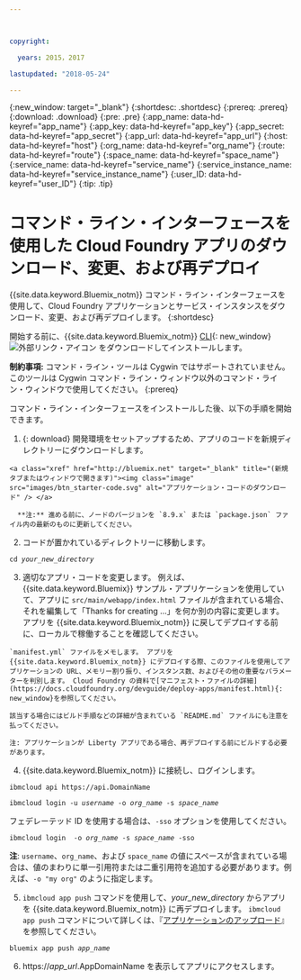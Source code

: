 ```yaml
---



copyright:

  years: 2015，2017

lastupdated: "2018-05-24"

---
```


{:new_window: target="_blank"}
{:shortdesc: .shortdesc}
{:prereq: .prereq}
{:download: .download}
{:pre: .pre}
{:app_name: data-hd-keyref="app_name"}
{:app_key: data-hd-keyref="app_key"}
{:app_secret: data-hd-keyref="app_secret"}
{:app_url: data-hd-keyref="app_url"}
{:host: data-hd-keyref="host"}
{:org_name: data-hd-keyref="org_name"}
{:route: data-hd-keyref="route"}
{:space_name: data-hd-keyref="space_name"}
{:service_name: data-hd-keyref="service_name"}
{:service_instance_name: data-hd-keyref="service_instance_name"}
{:user_ID: data-hd-keyref="user_ID"}
{:tip: .tip}

# コマンド・ライン・インターフェースを使用した Cloud Foundry アプリのダウンロード、変更、および再デプロイ

{{site.data.keyword.Bluemix_notm}} コマンド・ライン・インターフェースを使用して、Cloud Foundry アプリケーションとサービス・インスタンスをダウンロード、変更、および再デプロイします。
{:shortdesc}

開始する前に、{{site.data.keyword.Bluemix_notm}} [CLI](/docs/cli/index.html#overview){: new_window} ![外部リンク・アイコン](../icons/launch-glyph.svg "外部リンク・アイコン") をダウンロードしてインストールします。

**制約事項:** コマンド・ライン・ツールは Cygwin ではサポートされていません。 このツールは Cygwin コマンド・ライン・ウィンドウ以外のコマンド・ライン・ウィンドウで使用してください。
{:prereq}

コマンド・ライン・インターフェースをインストールした後、以下の手順を開始できます。

  1. {: download} 開発環境をセットアップするため、アプリのコードを新規ディレクトリーにダウンロードします。

    <a class="xref" href="http://bluemix.net" target="_blank" title="(新規タブまたはウィンドウで開きます)"><img class="image" src="images/btn_starter-code.svg" alt="アプリケーション・コードのダウンロード" /> </a>

      **注:** 進める前に、ノードのバージョンを `8.9.x` または `package.json` ファイル内の最新のものに更新してください。

  2. コードが置かれているディレクトリーに移動します。

  <pre class="pre"><code class="hljs">cd <var class="keyword varname">your_new_directory</var></code></pre>

  3.  適切なアプリ・コードを変更します。 例えば、{{site.data.keyword.Bluemix}} サンプル・アプリケーションを使用していて、アプリに `src/main/webapp/index.html` ファイルが含まれている場合、それを編集して「Thanks for creating ...」を何か別の内容に変更します。 アプリを {{site.data.keyword.Bluemix_notm}} に戻してデプロイする前に、ローカルで稼働することを確認してください。

    `manifest.yml` ファイルをメモします。 アプリを {{site.data.keyword.Bluemix_notm}} にデプロイする際、このファイルを使用してアプリケーションの URL、メモリー割り振り、インスタンス数、およびその他の重要なパラメーターを判別します。 Cloud Foundry の資料で[マニフェスト・ファイルの詳細](https://docs.cloudfoundry.org/devguide/deploy-apps/manifest.html){: new_window}を参照してください。

    該当する場合にはビルド手順などの詳細が含まれている `README.md` ファイルにも注意を払ってください。

    注: アプリケーションが Liberty アプリである場合、再デプロイする前にビルドする必要があります。

  4. {{site.data.keyword.Bluemix_notm}} に接続し、ログインします。

  <pre class="pre"><code class="hljs">ibmcloud api https://api.<span class="keyword" data-hd-keyref="DomainName">DomainName</span></code></pre>

  <pre class="pre"><code class="hljs">ibmcloud login -u <var class="keyword varname" data-hd-keyref="user_ID">username</var> -o <var class="keyword varname" data-hd-keyref="org_name">org_name</var> -s <var class="keyword varname" data-hd-keyref="space_name">space_name</var></code></pre>

  フェデレーテッド ID を使用する場合は、`-sso` オプションを使用してください。

  <pre class="pre"><code class="hljs">ibmcloud login  -o <var class="keyword varname" data-hd-keyref="org_name">org_name</var> -s <var class="keyword varname" data-hd-keyref="space_name">space_name</var> -sso</code></pre>

  **注**: `username`、`org_name`、および `space_name` の値にスペースが含まれている場合は、値のまわりに単一引用符または二重引用符を追加する必要があります。例えば、`-o "my org"` のように指定します。

  5. `ibmcloud app push` コマンドを使用して、<var class="keyword varname">your_new_directory</var> からアプリを {{site.data.keyword.Bluemix_notm}} に再デプロイします。 `ibmcloud app push` コマンドについて詳しくは、『[アプリケーションのアップロード](/docs/starters/upload_app.html)』を参照してください。

  <pre class="pre"><code class="hljs">bluemix app push <var class="keyword varname" data-hd-keyref="app_name">app_name</var></code></pre>

  6. https://<var class="keyword varname" data-hd-keyref="app_url">app_url</var>.<span class="keyword" data-hd-keyref="APPDomain">AppDomainName</span> を表示してアプリにアクセスします。

